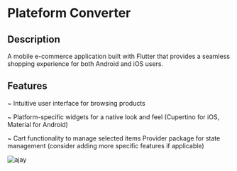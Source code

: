 # Plateform Converter

## Description

A mobile e-commerce application built with Flutter that provides a seamless shopping experience for both Android and iOS users.

## Features

~ Intuitive user interface for browsing products


~ Platform-specific widgets for a native look and feel (Cupertino for iOS, Material for Android)

~ Cart functionality to manage selected items
Provider package for state management (consider adding more specific features if applicable)


![ajay](https://github.com/user-attachments/assets/1063411a-5a6c-4f27-8952-e73ce97e15e4)
